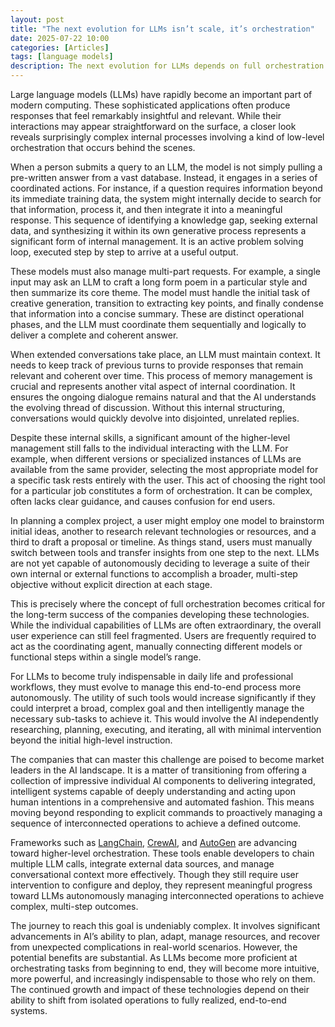 ```yaml
---
layout: post
title: "The next evolution for LLMs isn’t scale, it’s orchestration"
date: 2025-07-22 10:00
categories: [Articles]
tags: [language models]
description: The next evolution for LLMs depends on full orchestration and the ability to manage complex tasks with minimal user input.
---
```


Large language models (LLMs) have rapidly become an important part of modern computing. These sophisticated applications often produce responses that feel remarkably insightful and relevant. While their interactions may appear straightforward on the surface, a closer look reveals surprisingly complex internal processes involving a kind of low-level orchestration that occurs behind the scenes.

When a person submits a query to an LLM, the model is not simply pulling a pre-written answer from a vast database. Instead, it engages in a series of coordinated actions. For instance, if a question requires information beyond its immediate training data, the system might internally decide to search for that information, process it, and then integrate it into a meaningful response. This sequence of identifying a knowledge gap, seeking external data, and synthesizing it within its own generative process represents a significant form of internal management. It is an active problem solving loop, executed step by step to arrive at a useful output.

These models must also manage multi-part requests. For example, a single input may ask an LLM to craft a long form poem in a particular style and then summarize its core theme. The model must handle the initial task of creative generation, transition to extracting key points, and finally condense that information into a concise summary. These are distinct operational phases, and the LLM must coordinate them sequentially and logically to deliver a complete and coherent answer.

When extended conversations take place, an LLM must maintain context. It needs to keep track of previous turns to provide responses that remain relevant and coherent over time. This process of memory management is crucial and represents another vital aspect of internal coordination. It ensures the ongoing dialogue remains natural and that the AI understands the evolving thread of discussion. Without this internal structuring, conversations would quickly devolve into disjointed, unrelated replies.

Despite these internal skills, a significant amount of the higher-level management still falls to the individual interacting with the LLM. For example, when different versions or specialized instances of LLMs are available from the same provider, selecting the most appropriate model for a specific task rests entirely with the user. This act of choosing the right tool for a particular job constitutes a form of orchestration. It can be complex, often lacks clear guidance, and causes confusion for end users.

In planning a complex project, a user might employ one model to brainstorm initial ideas, another to research relevant technologies or resources, and a third to draft a proposal or timeline. As things stand, users must manually switch between tools and transfer insights from one step to the next. LLMs are not yet capable of autonomously deciding to leverage a suite of their own internal or external functions to accomplish a broader, multi-step objective without explicit direction at each stage.

This is precisely where the concept of full orchestration becomes critical for the long-term success of the companies developing these technologies. While the individual capabilities of LLMs are often extraordinary, the overall user experience can still feel fragmented. Users are frequently required to act as the coordinating agent, manually connecting different models or functional steps within a single model’s range.

For LLMs to become truly indispensable in daily life and professional workflows, they must evolve to manage this end-to-end process more autonomously. The utility of such tools would increase significantly if they could interpret a broad, complex goal and then intelligently manage the necessary sub-tasks to achieve it. This would involve the AI independently researching, planning, executing, and iterating, all with minimal intervention beyond the initial high-level instruction.

The companies that can master this challenge are poised to become market leaders in the AI landscape. It is a matter of transitioning from offering a collection of impressive individual AI components to delivering integrated, intelligent systems capable of deeply understanding and acting upon human intentions in a comprehensive and automated fashion. This means moving beyond responding to explicit commands to proactively managing a sequence of interconnected operations to achieve a defined outcome.

Frameworks such as [LangChain](https://www.langchain.com), [CrewAI](https://www.crewai.com/), and [AutoGen](https://microsoft.github.io/autogen/stable/index.html) are advancing toward higher-level orchestration. These tools enable developers to chain multiple LLM calls, integrate external data sources, and manage conversational context more effectively. Though they still require user intervention to configure and deploy, they represent meaningful progress toward LLMs autonomously managing interconnected operations to achieve complex, multi-step outcomes.

The journey to reach this goal is undeniably complex. It involves significant advancements in AI’s ability to plan, adapt, manage resources, and recover from unexpected complications in real-world scenarios. However, the potential benefits are substantial. As LLMs become more proficient at orchestrating tasks from beginning to end, they will become more intuitive, more powerful, and increasingly indispensable to those who rely on them. The continued growth and impact of these technologies depend on their ability to shift from isolated operations to fully realized, end-to-end systems.
